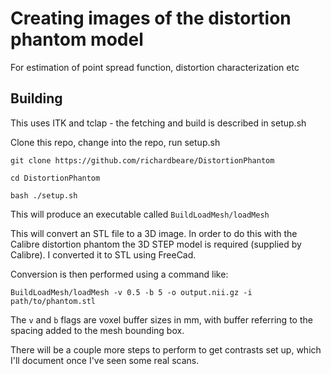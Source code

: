 # Creating images of the distortion phantom model

For estimation of point spread function, distortion characterization etc

## Building

This uses ITK and tclap - the fetching and build is described in setup.sh

Clone this repo, change into the repo, run setup.sh

```
git clone https://github.com/richardbeare/DistortionPhantom

cd DistortionPhantom

bash ./setup.sh

```

This will produce an executable called `BuildLoadMesh/loadMesh`

This will convert an STL file to a 3D image. In order to do this
with the Calibre distortion phantom the 3D STEP model is required (supplied
by Calibre). I converted it to STL using FreeCad.

Conversion is then performed using a command like:

```
BuildLoadMesh/loadMesh -v 0.5 -b 5 -o output.nii.gz -i path/to/phantom.stl
```

The `v` and `b` flags are voxel buffer sizes in mm, with buffer referring to the 
spacing added to the mesh bounding box.

There will be a couple more steps to perform to get contrasts set up, which I'll
document once I've seen some real scans.

